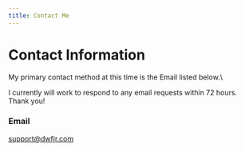 ```yaml
---
title: Contact Me
---
```


# Contact Information

My primary contact method at this time is the Email listed below.\

I currently will work to respond to any email requests within 72 hours.\
Thank you!

### Email
[support@dwfjr.com](mailto:support@dwfjr.com)
